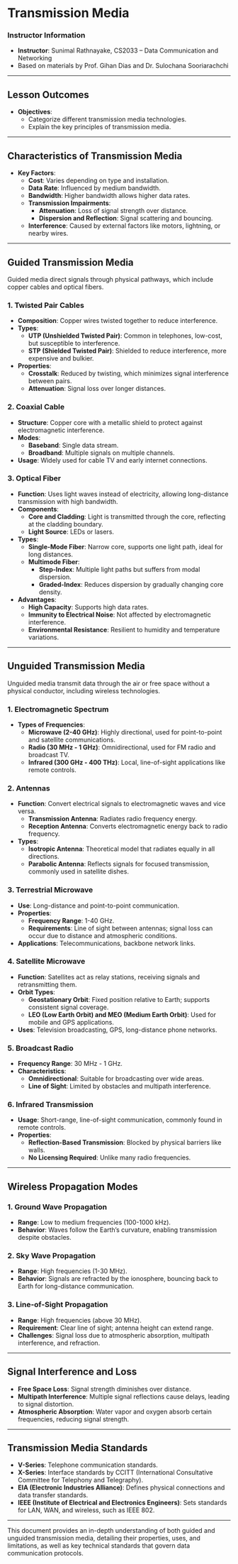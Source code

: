 # Transmission Media

### Instructor Information
- **Instructor**: Sunimal Rathnayake, CS2033 – Data Communication and Networking
- Based on materials by Prof. Gihan Dias and Dr. Sulochana Sooriarachchi

---

## Lesson Outcomes
- **Objectives**:
  - Categorize different transmission media technologies.
  - Explain the key principles of transmission media.

---

## Characteristics of Transmission Media

- **Key Factors**:
  - **Cost**: Varies depending on type and installation.
  - **Data Rate**: Influenced by medium bandwidth.
  - **Bandwidth**: Higher bandwidth allows higher data rates.
  - **Transmission Impairments**:
    - **Attenuation**: Loss of signal strength over distance.
    - **Dispersion and Reflection**: Signal scattering and bouncing.
  - **Interference**: Caused by external factors like motors, lightning, or nearby wires.

---

## Guided Transmission Media

Guided media direct signals through physical pathways, which include copper cables and optical fibers.

### 1. Twisted Pair Cables
- **Composition**: Copper wires twisted together to reduce interference.
- **Types**:
  - **UTP (Unshielded Twisted Pair)**: Common in telephones, low-cost, but susceptible to interference.
  - **STP (Shielded Twisted Pair)**: Shielded to reduce interference, more expensive and bulkier.
- **Properties**:
  - **Crosstalk**: Reduced by twisting, which minimizes signal interference between pairs.
  - **Attenuation**: Signal loss over longer distances.

### 2. Coaxial Cable
- **Structure**: Copper core with a metallic shield to protect against electromagnetic interference.
- **Modes**:
  - **Baseband**: Single data stream.
  - **Broadband**: Multiple signals on multiple channels.
- **Usage**: Widely used for cable TV and early internet connections.

### 3. Optical Fiber
- **Function**: Uses light waves instead of electricity, allowing long-distance transmission with high bandwidth.
- **Components**:
  - **Core and Cladding**: Light is transmitted through the core, reflecting at the cladding boundary.
  - **Light Source**: LEDs or lasers.
- **Types**:
  - **Single-Mode Fiber**: Narrow core, supports one light path, ideal for long distances.
  - **Multimode Fiber**:
    - **Step-Index**: Multiple light paths but suffers from modal dispersion.
    - **Graded-Index**: Reduces dispersion by gradually changing core density.
- **Advantages**:
  - **High Capacity**: Supports high data rates.
  - **Immunity to Electrical Noise**: Not affected by electromagnetic interference.
  - **Environmental Resistance**: Resilient to humidity and temperature variations.

---

## Unguided Transmission Media

Unguided media transmit data through the air or free space without a physical conductor, including wireless technologies.

### 1. Electromagnetic Spectrum
- **Types of Frequencies**:
  - **Microwave (2-40 GHz)**: Highly directional, used for point-to-point and satellite communications.
  - **Radio (30 MHz - 1 GHz)**: Omnidirectional, used for FM radio and broadcast TV.
  - **Infrared (300 GHz - 400 THz)**: Local, line-of-sight applications like remote controls.

### 2. Antennas
- **Function**: Convert electrical signals to electromagnetic waves and vice versa.
  - **Transmission Antenna**: Radiates radio frequency energy.
  - **Reception Antenna**: Converts electromagnetic energy back to radio frequency.
- **Types**:
  - **Isotropic Antenna**: Theoretical model that radiates equally in all directions.
  - **Parabolic Antenna**: Reflects signals for focused transmission, commonly used in satellite dishes.

### 3. Terrestrial Microwave
- **Use**: Long-distance and point-to-point communication.
- **Properties**:
  - **Frequency Range**: 1-40 GHz.
  - **Requirements**: Line of sight between antennas; signal loss can occur due to distance and atmospheric conditions.
- **Applications**: Telecommunications, backbone network links.

### 4. Satellite Microwave
- **Function**: Satellites act as relay stations, receiving signals and retransmitting them.
- **Orbit Types**:
  - **Geostationary Orbit**: Fixed position relative to Earth; supports consistent signal coverage.
  - **LEO (Low Earth Orbit) and MEO (Medium Earth Orbit)**: Used for mobile and GPS applications.
- **Uses**: Television broadcasting, GPS, long-distance phone networks.

### 5. Broadcast Radio
- **Frequency Range**: 30 MHz - 1 GHz.
- **Characteristics**:
  - **Omnidirectional**: Suitable for broadcasting over wide areas.
  - **Line of Sight**: Limited by obstacles and multipath interference.

### 6. Infrared Transmission
- **Usage**: Short-range, line-of-sight communication, commonly found in remote controls.
- **Properties**:
  - **Reflection-Based Transmission**: Blocked by physical barriers like walls.
  - **No Licensing Required**: Unlike many radio frequencies.

---

## Wireless Propagation Modes

### 1. Ground Wave Propagation
- **Range**: Low to medium frequencies (100-1000 kHz).
- **Behavior**: Waves follow the Earth’s curvature, enabling transmission despite obstacles.

### 2. Sky Wave Propagation
- **Range**: High frequencies (1-30 MHz).
- **Behavior**: Signals are refracted by the ionosphere, bouncing back to Earth for long-distance communication.

### 3. Line-of-Sight Propagation
- **Range**: High frequencies (above 30 MHz).
- **Requirement**: Clear line of sight; antenna height can extend range.
- **Challenges**: Signal loss due to atmospheric absorption, multipath interference, and refraction.

---

## Signal Interference and Loss

- **Free Space Loss**: Signal strength diminishes over distance.
- **Multipath Interference**: Multiple signal reflections cause delays, leading to signal distortion.
- **Atmospheric Absorption**: Water vapor and oxygen absorb certain frequencies, reducing signal strength.

---

## Transmission Media Standards

- **V-Series**: Telephone communication standards.
- **X-Series**: Interface standards by CCITT (International Consultative Committee for Telephony and Telegraphy).
- **EIA (Electronic Industries Alliance)**: Defines physical connections and data transfer standards.
- **IEEE (Institute of Electrical and Electronics Engineers)**: Sets standards for LAN, WAN, and wireless, such as IEEE 802.

---

This document provides an in-depth understanding of both guided and unguided transmission media, detailing their properties, uses, and limitations, as well as key technical standards that govern data communication protocols.